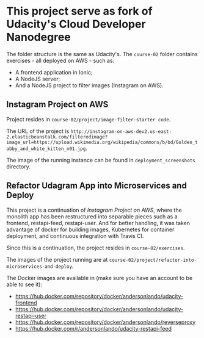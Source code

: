 # This project serve as fork of Udacity's Cloud Developer Nanodegree

The folder structure is the same as Udacity's.
The `course-02` folder contains exercises - all deployed on AWS - such as:
- A frontend application in Ionic;
- A NodeJS server;
- And a NodeJS project to filter images (Instagram on AWS).

## Instagram Project on AWS

Project resides in `course-02/project/image-filter-starter code`.

The URL of the project is `http://instagram-on-aws-dev2.us-east-2.elasticbeanstalk.com/filteredimage?image_url=https://upload.wikimedia.org/wikipedia/commons/b/bd/Golden_tabby_and_white_kitten_n01.jpg`.

The image of the running instance can be found in
`deployment_screenshots` directory.

## Refactor Udagram App into Microservices and Deploy

This project is a continuation of *Instagram Project on AWS*, where the monolith app has been restructured into separable pieces such as a frontend, restapi-feed, restapi-user. And for better handling, it was taken advantage of docker for building images, Kubernetes for container deployment, and continuous integration with Travis CI.

Since this is a continuation, the project resides in  `course-02/exercises`.

The images of the project running are at `course-02/project/refactor-into-microservices-and-deploy`.

The Docker images are available in (make sure you have an account to be able to see it):
- https://hub.docker.com/repository/docker/andersonlando/udacity-frontend
- https://hub.docker.com/repository/docker/andersonlando/udacity-restapi-user
- https://hub.docker.com/repository/docker/andersonlando/reverseproxy
- https://hub.docker.com/r/andersonlando/udacity-restapi-feed